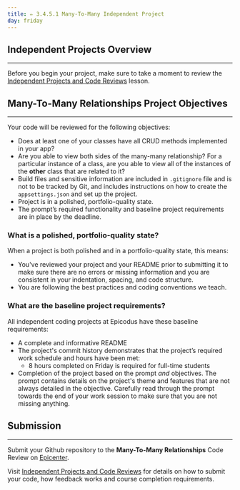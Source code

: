 ```yaml
---
title: ✏️ 3.4.5.1 Many-To-Many Independent Project
day: friday
---
```


## Independent Projects Overview
---

Before you begin your project, make sure to take a moment to review the [Independent Projects and Code Reviews](/pre-work/getting-started-at-epicodus/independent-projects-and-code-reviews) lesson.

## Many-To-Many Relationships Project Objectives
---

Your code will be reviewed for the following objectives:

* Does at least one of your classes have all CRUD methods implemented in your app?
* Are you able to view both sides of the many-many relationship? For a particular instance of a class, are you able to view all of the instances of the **other** class that are related to it?
* Build files and sensitive information are included in `.gitignore` file and is not to be tracked by Git, and includes instructions on how to create the `appsettings.json` and set up the project.
* Project is in a polished, portfolio-quality state.
* The prompt’s required functionality and baseline project requirements are in place by the deadline.

### What is a polished, portfolio-quality state?
When a project is both polished and in a portfolio-quality state, this means:

* You've reviewed your project and your README prior to submitting it to make sure there are no errors or missing information and you are consistent in your indentation, spacing, and code structure. 
* You are following the best practices and coding conventions we teach.

### What are the baseline project requirements?
All independent coding projects at Epicodus have these baseline requirements:

* A complete and informative README
* The project's commit history demonstrates that the project’s required work schedule and hours have been met:
  * 8 hours completed on Friday is required for full-time students
* Completion of the project based on the prompt _and_ objectives. The prompt contains details on the project's theme and features that are not always detailed in the objective. Carefully read through the prompt towards the end of your work session to make sure that you are not missing anything.

## Submission
---

Submit your Github repository to the **Many-To-Many Relationships** Code Review on [Epicenter](https://epicenter.epicodus.com).

Visit [Independent Projects and Code Reviews](https://old.learnhowtoprogram.com/pre-work/getting-started-at-epicodus/independent-projects-and-code-reviews) for details on how to submit your code, how feedback works and course completion requirements.
